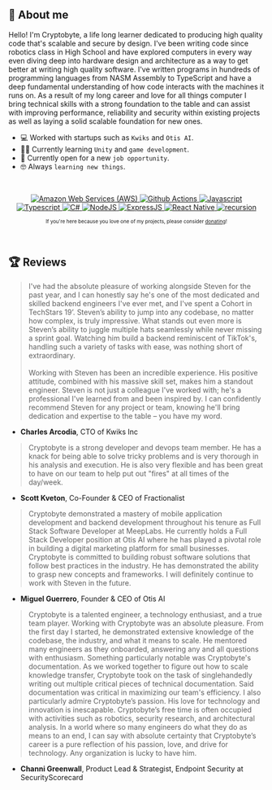## 🤖 About me

Hello! I'm Cryptobyte, a life long learner dedicated to producing high quality code that's scalable and secure by design. I've been writing code since robotics class in High School and have explored computers in every way even diving deep into hardware design and architecture as a way to get better at writing high quality software. I've written programs in hundreds of programming languages from NASM Assembly to TypeScript and have a deep fundamental understanding of how code interacts with the machines it runs on. As a result of my long career and love for all things computer I bring technical skills with a strong foundation to the table and can assist with improving performance, reliability and security within existing projects as well as laying a solid scalable foundation for new ones.

- 💻 Worked with startups such as `Kwiks` and `Otis AI`.
- 🧑‍🎓 Currently learning `Unity` and `game development`.
- 🤔 Currently open for a new `job opportunity`.
- 🤓 Always `learning new things`.

<br>

<p align="center"> 
  <a href="https://aws.amazon.com" target="_blank"> 
    <img alt="Amazon Web Services (AWS)" src="https://img.shields.io/badge/AWS%20-%23E34F26.svg?style=plastic&logo=amazonaws&logoColor=white">
  </a>
	
  <a href="https://github.com/features/actions" target="_blank">
    <img alt="Github Actions" src="https://img.shields.io/badge/Github%20Actions%20-%231572B6.svg?style=plastic&logo=githubactions&logoColor=white">
  </a>

  <a href="https://developer.mozilla.org/en-US/docs/Web/JavaScript" target="_blank"> 
    <img alt="Javascript" src="https://img.shields.io/badge/Javascript%20-%232370ED.svg?style=plastic&logo=javascript&logoColor=white">
  </a> 

  <a href="https://www.typescriptlang.org/" target="_blank"> 
    <img alt="Typescript" src="https://img.shields.io/badge/TypeScript%20-%2300599C.svg?style=plastic&logo=typescript&logoColor=white">
  </a> 

  <a href="https://docs.microsoft.com/en-us/dotnet/csharp/" target="_blank"> 
    <img alt="C#" src="https://img.shields.io/badge/C--Sharp%20-%23F7DF1E.svg?style=plastic&logo=csharp&logoColor=white">
  </a>
	
  <a href="https://nodejs.org/en/" target="_blank">
    <img alt="NodeJS" src="https://img.shields.io/badge/NodeJS%20-%23F05033.svg?style=plastic&logo=nodedotjs&logoColor=white">
  </a>

  <a href="https://expressjs.com/" target="_blank">
    <img alt="ExpressJS" src="https://img.shields.io/badge/ExpressJS-%23181717.svg?style=plastic&logo=express&logoColor=white">
  </a>

  <a href="https://reactnative.dev/" target="_blank">
    <img alt="React Native" src="https://img.shields.io/badge/-React%20Native-FE7A16?style=plastic&logo=react&logoColor=white">
  </a>

  <a href="https://github.com/cryptobyte" target="_blank">
    <img alt="recursion" src="https://komarev.com/ghpvc/?username=Cryptobyte&style=plastic&label=Views">
  </a>
</p>

<p align="center">
  <sub>
    <sup>
      If you're here because you love one of my projects, please consider <a target="_blank" href="https://www.paypal.com/donate/?hosted_button_id=JCY4J6RQ9BZQW">donating</a>!
    </sup>
  </sub>
</p>

<br>

## 🏆 Reviews

> I've had the absolute pleasure of working alongside Steven for the past year, and I can honestly say he's one of the most dedicated and skilled backend engineers I've ever met, and I've spent a Cohort in TechStars 19’. Steven’s ability to jump into any codebase, no matter how complex, is truly impressive. What stands out even more is Steven’s ability to juggle multiple hats seamlessly while never missing a sprint goal. Watching him build a backend reminiscent of TikTok's, handling such a variety of tasks with ease, was nothing short of extraordinary.<br /><br />
Working with Steven has been an incredible experience. His positive attitude, combined with his massive skill set, makes him a standout engineer. Steven is not just a colleague I've worked with; he's a professional I've learned from and been inspired by. I can confidently recommend Steven for any project or team, knowing he'll bring dedication and expertise to the table – you have my word.
- **Charles Arcodia**, CTO of Kwiks Inc

> Cryptobyte is a strong developer and devops team member. He has a knack for being able to solve tricky problems and is very thorough in his analysis and execution. He is also very flexible and has been great to have on our team to help put out "fires" at all times of the day/week.
- **Scott Kveton**, Co-Founder & CEO of Fractionalist

> Cryptobyte demonstrated a mastery of mobile application development and backend development throughout his tenure as Full Stack Software Developer at MeepLabs. He currently holds a Full Stack Developer position at Otis AI where he has played a pivotal role in building a digital marketing platform for small businesses. Cryptobyte is committed to building robust software solutions that follow best practices in the industry. He has demonstrated the ability to grasp new concepts and frameworks. I will definitely continue to work with Steven in the future.
- **Miguel Guerrero**, Founder & CEO of Otis AI

> Cryptobyte is a talented engineer, a technology enthusiast, and a true team player. Working with Cryptobyte was an absolute pleasure. From the first day I started, he demonstrated extensive knowledge of the codebase, the industry, and what it means to scale. He mentored many engineers as they onboarded, answering any and all questions with enthusiasm. Something particularly notable was Cryptobyte's documentation. As we worked together to figure out how to scale knowledge transfer, Cryptobyte took on the task of singlehandedly writing out multiple critical pieces of technical documentation. Said documentation was critical in maximizing our team's efficiency. I also particularly admire Cryptobyte’s passion. His love for technology and innovation is inescapable. Cryptobyte’s free time is often occupied with activities such as robotics, security research, and architectural analysis. In a world where so many engineers do what they do as means to an end, I can say with absolute certainty that Cryptobyte’s career is a pure reflection of his passion, love, and drive for technology. Any organization is lucky to have him.
- **Channi Greenwall**, Product Lead & Strategist, Endpoint Security at SecurityScorecard

